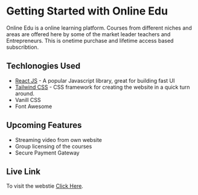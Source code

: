 # Getting Started with Online Edu

Online Edu is a online learning platform. Courses from different niches and areas are offered here by some of the market leader teachers and Entrepreneurs. This is onetime purchase and lifetime access based subscribtion.

## Techlonogies Used

- [React JS](https://reactjs.org/) - A popular Javascript library, great for building fast UI
- [Tailwind CSS](https://tailwindcss.com/) - CSS framework for creating the website in a quick turn around.
- Vanill CSS
- Font Awesome

## Upcoming Features

- Streaming video from own website
- Group licensing of the courses
- Secure Payment Gateway

## Live Link

To visit the webstie [Click Here](https://onlineedu-bd.netlify.app/).
